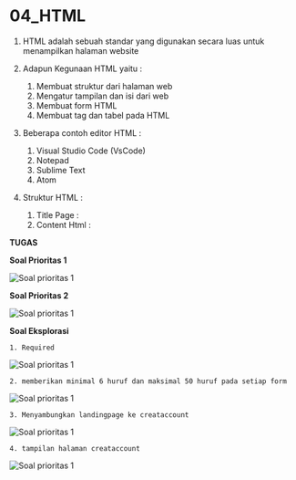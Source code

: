 **<h1>04_HTML</h1>**

1. HTML adalah sebuah standar yang digunakan secara luas untuk menampilkan halaman website

2. Adapun Kegunaan HTML yaitu :
    1. Membuat struktur dari halaman web
    2. Mengatur tampilan dan isi dari web
    3. Membuat form HTML
    4. Membuat tag dan tabel pada HTML

3. Beberapa contoh editor HTML :
    1. Visual Studio Code (VsCode)
    2. Notepad
    3. Sublime Text
    4. Atom

4. Struktur HTML :
    1. Title Page : <head>
    2. Content Html : <body>

**TUGAS**

**Soal Prioritas 1**

![Soal prioritas 1](https://github.com/julydsp/React_July-Dwi-Saputra/blob/develop/04_HTML/screnshot/Screenshot%20(349).png?row=true)

**Soal Prioritas 2**

![Soal prioritas 1](https://github.com/julydsp/React_July-Dwi-Saputra/blob/develop/04_HTML/screnshot/Screenshot%20(348).png?row=true)

**Soal Eksplorasi**

    1. Required

![Soal prioritas 1](https://github.com/julydsp/React_July-Dwi-Saputra/blob/develop/04_HTML/screnshot/Screenshot%20(352).png?row=true)

    2. memberikan minimal 6 huruf dan maksimal 50 huruf pada setiap form 

![Soal prioritas 1](https://github.com/julydsp/React_July-Dwi-Saputra/blob/develop/04_HTML/screnshot/Screenshot%20(351).png?row=true)

    3. Menyambungkan landingpage ke creataccount

![Soal prioritas 1](https://github.com/julydsp/React_July-Dwi-Saputra/blob/develop/04_HTML/screnshot/Screenshot%20(354).png?row=true)

    4. tampilan halaman creataccount

![Soal prioritas 1](https://github.com/julydsp/React_July-Dwi-Saputra/blob/develop/04_HTML/screnshot/Screenshot%20(355).png?row=true)




